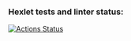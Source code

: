 ### Hexlet tests and linter status:
[![Actions Status](https://github.com/DanilDavletbayev/frontend-project-44/workflows/hexlet-check/badge.svg)](https://github.com/DanilDavletbayev/frontend-project-44/actions)